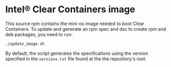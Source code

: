 # Intel® Clear Containers image

This source rpm contains the mini-os image needed to boot Clear Containers. 
To update and generate an rpm spec and dsc to create rpm and deb packages, 
you need to run:

``./update_image.sh``

By default, the script generates the specifications using the version
specified in the ``versions.txt`` file found at the the repository's root.

